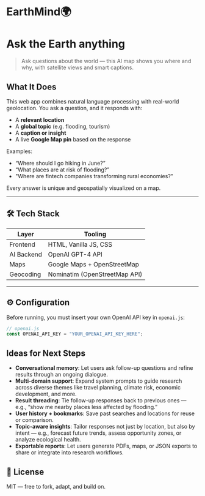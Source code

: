 # EarthMind🌍
# Ask the Earth anything 

> Ask questions about the world — this AI map shows you where and why, with satellite views and smart captions.

## What It Does
This web app combines natural language processing with real-world geolocation. You ask a question, and it responds with:
- A **relevant location**
- A **global topic** (e.g. flooding, tourism)
- A **caption or insight**
- A live **Google Map pin** based on the response

Examples:
- “Where should I go hiking in June?”
- “What places are at risk of flooding?”
- "Where are fintech companies transforming rural economies?"

Every answer is unique and geospatially visualized on a map.

---

## 🛠 Tech Stack
| Layer        | Tooling                        |
|--------------|--------------------------------|
| Frontend     | HTML, Vanilla JS, CSS          |
| AI Backend   | OpenAI GPT-4 API               |
| Maps         | Google Maps + OpenStreetMap    |
| Geocoding    | Nominatim (OpenStreetMap API)  |

---

## ⚙️ Configuration

Before running, you must insert your own OpenAI API key in `openai.js`:

```js
// openai.js
const OPENAI_API_KEY = "YOUR_OPENAI_API_KEY_HERE";
```

## Ideas for Next Steps
- **Conversational memory**: Let users ask follow-up questions and refine results through an ongoing dialogue.
- **Multi-domain support**: Expand system prompts to guide research across diverse themes like travel planning, climate risk, economic development, and more.
- **Result threading**: Tie follow-up responses back to previous ones — e.g., “show me nearby places less affected by flooding.”
- **User history + bookmarks**: Save past searches and locations for reuse or comparison.
- **Topic-aware insights**: Tailor responses not just by location, but also by intent — e.g., forecast future trends, assess opportunity zones, or analyze ecological health.
- **Exportable reports**: Let users generate PDFs, maps, or JSON exports to share or integrate into research workflows.

## 📄 License
MIT — free to fork, adapt, and build on.
